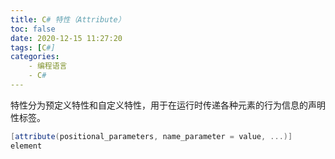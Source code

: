 ```yaml
---
title: C# 特性（Attribute）
toc: false
date: 2020-12-15 11:27:20
tags: [C#]
categories:
    - 编程语言
    - C#
---
```


特性分为预定义特性和自定义特性，用于在运行时传递各种元素的行为信息的声明性标签。

```C#
[attribute(positional_parameters, name_parameter = value, ...)]
element
```

<!-- more -->
